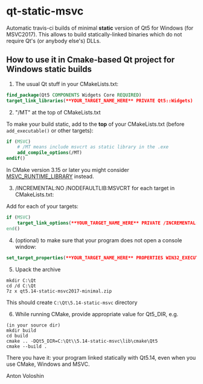# qt-static-msvc

Automatic travis-ci builds of minimal **static** version of Qt5 for Windows (for MSVC2017). This allows to build
statically-linked binaries which do not require Qt's (or anybody else's) DLLs.

## How to use it in Cmake-based Qt project for Windows static builds

1. The usual Qt stuff in your CMakeLists.txt: 
```CMake
find_package(Qt5 COMPONENTS Widgets Core REQUIRED)
target_link_libraries(**YOUR_TARGET_NAME_HERE** PRIVATE Qt5::Widgets)
```

2. "/MT" at the top of CMakeLists.txt

  To make your build static, add to the **top** of your CMakeLists.txt (before `add_executable()` or other targets):

```CMake
if (MSVC)
    # /MT means include msvcrt as static library in the .exe
    add_compile_options(/MT)
endif()
```

 In CMake version 3.15 or later you might consider [MSVC_RUNTIME_LIBRARY](https://cmake.org/cmake/help/latest/prop_tgt/MSVC_RUNTIME_LIBRARY.html#prop_tgt:MSVC_RUNTIME_LIBRARY) instead.

3. /INCREMENTAL:NO /NODEFAULTLIB:MSVCRT for each target in CMakeLists.txt:

Add for each of your targets:

```CMake
if (MSVC)
	target_link_options(**YOUR_TARGET_NAME_HERE** PRIVATE /INCREMENTAL:NO /NODEFAULTLIB:MSVCRT)
end()
```

4. (optional) to make sure that your program does not open a console window:

```CMake
set_target_properties(**YOUR_TARGET_NAME_HERE** PROPERTIES WIN32_EXECUTABLE YES)
```

5. Upack the archive

```
mkdir C:\Qt
cd /d C:\Qt
7z x qt5.14-static-msvc2017-minimal.zip
```

This should create `C:\Qt\5.14-static-msvc` directory

6. While running CMake, provide appropriate value for Qt5_DIR, e.g.

```
(in your source dir)
mkdir build
cd build
cmake .. -DQt5_DIR=C:\Qt\\5.14-static-msvc\lib\cmake\Qt5
cmake --build .
```

There you have it: your program linked statically with Qt5.14, even when you use CMake, Windows and MSVC.

Anton Voloshin
